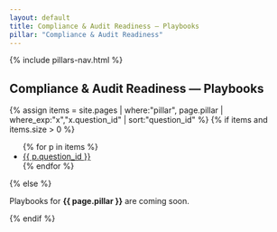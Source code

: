 ```yaml
---
layout: default
title: Compliance & Audit Readiness — Playbooks
pillar: "Compliance & Audit Readiness"
---
```


{% include pillars-nav.html %}

## Compliance & Audit Readiness — Playbooks

{% assign items = site.pages | where:"pillar", page.pillar | where_exp:"x","x.question_id" | sort:"question_id" %}
{% if items and items.size > 0 %}
<ul>
{% for p in items %}
  <li><a href="{{ p.url | relative_url }}">{{ p.question_id }}</a></li>
{% endfor %}
</ul>
{% else %}
<p>Playbooks for <strong>{{ page.pillar }}</strong> are coming soon.</p>
{% endif %}
